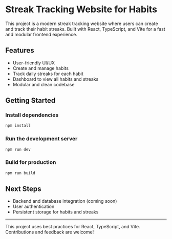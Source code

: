 # Streak Tracking Website for Habits

This project is a modern streak tracking website where users can create and track their habit streaks. Built with React, TypeScript, and Vite for a fast and modular frontend experience.

## Features

- User-friendly UI/UX
- Create and manage habits
- Track daily streaks for each habit
- Dashboard to view all habits and streaks
- Modular and clean codebase

## Getting Started

### Install dependencies

```bash
npm install
```

### Run the development server

```bash
npm run dev
```

### Build for production

```bash
npm run build
```

## Next Steps

- Backend and database integration (coming soon)
- User authentication
- Persistent storage for habits and streaks

---

This project uses best practices for React, TypeScript, and Vite. Contributions and feedback are welcome!
